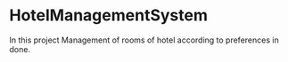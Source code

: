 # HotelManagementSystem
In this project Management of rooms of hotel according to preferences in done.

